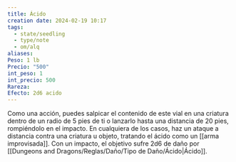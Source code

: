 ```yaml
---
title: Ácido
creation date: 2024-02-19 10:17
tags:
  - state/seedling
  - type/note
  - om/alq
aliases: 
Peso: 1 lb
Precio: "500"
int_peso: 1
int_precio: 500
Rareza: 
Efecto: 2d6 acido
---
```


Como una acción, puedes salpicar el contenido de este vial en una criatura dentro de un radio de 5 pies de ti o lanzarlo hasta una distancia de 20 pies, rompiéndolo en el impacto. En cualquiera de los casos, haz un ataque a distancia contra una criatura u objeto, tratando el ácido como un [[arma improvisada]]. Con un impacto, el objetivo sufre 2d6 de daño por [[Dungeons and Dragons/Reglas/Daño/Tipo de Daño/Ácido|Ácido]].


